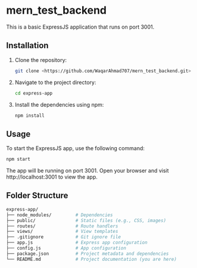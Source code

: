 # mern_test_backend

This is a basic ExpressJS application that runs on port 3001.

## Installation

1. Clone the repository:

   ```bash
   git clone <https://github.com/WaqarAhmad707/mern_test_backend.git>

2. Navigate to the project directory:

   ```bash
   cd express-app

3. Install the dependencies using npm:

   ```bash
   npm install

## Usage
To start the ExpressJS app, use the following command:
   ```bash
   npm start
   ```
The app will be running on port 3001. Open your browser and visit http://localhost:3001 to view the app.

## Folder Structure
   ```bash
   express-app/
  ├── node_modules/         # Dependencies
  ├── public/               # Static files (e.g., CSS, images)
  ├── routes/               # Route handlers
  ├── views/                # View templates
  ├── .gitignore            # Git ignore file
  ├── app.js                # Express app configuration
  ├── config.js             # App configuration
  ├── package.json          # Project metadata and dependencies
  └── README.md             # Project documentation (you are here)
   ```

